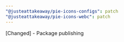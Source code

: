 ```yaml
---
"@justeattakeaway/pie-icons-configs": patch
"@justeattakeaway/pie-icons-webc": patch
---
```


[Changed] - Package publishing
